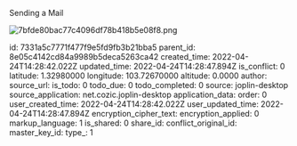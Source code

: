 Sending a Mail

![7bfde80bac77c4096df78b418b5e08f8.png](file:///C:/Users/Lincoln/.config/joplin-desktop/resources/9238cb70035a4a9ea186ce1870562444.png)

id: 7331a5c7771f477f9e5fd9fb3b21bba5
parent_id: 8e05c4142cd84a9989b5deca5263ca42
created_time: 2022-04-24T14:28:42.022Z
updated_time: 2022-04-24T14:28:47.894Z
is_conflict: 0
latitude: 1.32980000
longitude: 103.72670000
altitude: 0.0000
author: 
source_url: 
is_todo: 0
todo_due: 0
todo_completed: 0
source: joplin-desktop
source_application: net.cozic.joplin-desktop
application_data: 
order: 0
user_created_time: 2022-04-24T14:28:42.022Z
user_updated_time: 2022-04-24T14:28:47.894Z
encryption_cipher_text: 
encryption_applied: 0
markup_language: 1
is_shared: 0
share_id: 
conflict_original_id: 
master_key_id: 
type_: 1